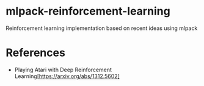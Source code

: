 # mlpack-reinforcement-learning
Reinforcement learning implementation based on recent ideas using mlpack

# References
- Playing Atari with Deep Reinforcement Learning[https://arxiv.org/abs/1312.5602]
